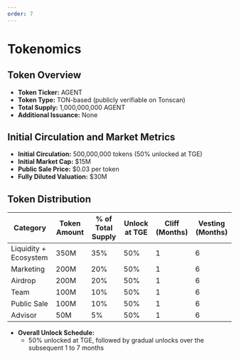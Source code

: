 ```yaml
---
order: 7
---
```

# Tokenomics

## Token Overview

* **Token Ticker:** AGENT  
* **Token Type:** TON-based (publicly verifiable on Tonscan)  
* **Total Supply:** 1,000,000,000 AGENT  
* **Additional Issuance:** None

## Initial Circulation and Market Metrics

* **Initial Circulation:** 500,000,000 tokens (50% unlocked at TGE)  
* **Initial Market Cap:** $15M  
* **Public Sale Price:** $0.03 per token  
* **Fully Diluted Valuation:** $30M

## Token Distribution

| Category | Token Amount | % of Total Supply | Unlock at TGE | Cliff (Months) | Vesting (Months) |
| ----- | ----- | ----- | ----- | ----- | ----- |
| Liquidity + Ecosystem | 350M | 35% | 50% | 1 | 6 |
| Marketing | 200M | 20% | 50% | 1 | 6 |
| Airdrop | 200M | 20% | 50% | 1 | 6 |
| Team | 100M | 10% | 50% | 1 | 6 |
| Public Sale | 100M | 10% | 50% | 1 | 6 |
| Advisor | 50M | 5% | 50% | 1 | 6 |

* **Overall Unlock Schedule:**  
  * 50% unlocked at TGE, followed by gradual unlocks over the subsequent 1 to 7 months 